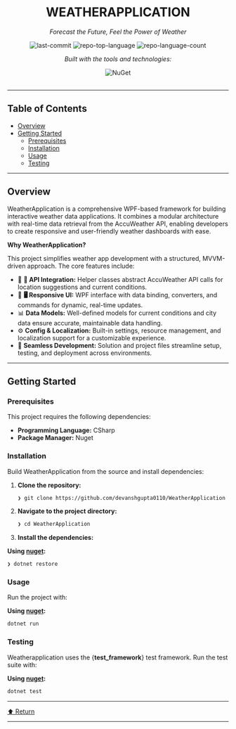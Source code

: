 <div id="top">

<!-- HEADER STYLE: CLASSIC -->
<div align="center">


# WEATHERAPPLICATION

<em>Forecast the Future, Feel the Power of Weather</em>

<!-- BADGES -->
<img src="https://img.shields.io/github/last-commit/devanshgupta0110/WeatherApplication?style=flat&logo=git&logoColor=white&color=0080ff" alt="last-commit">
<img src="https://img.shields.io/github/languages/top/devanshgupta0110/WeatherApplication?style=flat&color=0080ff" alt="repo-top-language">
<img src="https://img.shields.io/github/languages/count/devanshgupta0110/WeatherApplication?style=flat&color=0080ff" alt="repo-language-count">

<em>Built with the tools and technologies:</em>

<img src="https://img.shields.io/badge/NuGet-004880.svg?style=flat&logo=NuGet&logoColor=white" alt="NuGet">

</div>
<br>

---

## Table of Contents

- [Overview](#overview)
- [Getting Started](#getting-started)
    - [Prerequisites](#prerequisites)
    - [Installation](#installation)
    - [Usage](#usage)
    - [Testing](#testing)

---

## Overview

WeatherApplication is a comprehensive WPF-based framework for building interactive weather data applications. It combines a modular architecture with real-time data retrieval from the AccuWeather API, enabling developers to create responsive and user-friendly weather dashboards with ease.

**Why WeatherApplication?**

This project simplifies weather app development with a structured, MVVM-driven approach. The core features include:

- 🧩 **🔧 API Integration:** Helper classes abstract AccuWeather API calls for location suggestions and current conditions.
- 🎨 **🖥️ Responsive UI:** WPF interface with data binding, converters, and commands for dynamic, real-time updates.
- 📊 **Data Models:** Well-defined models for current conditions and city data ensure accurate, maintainable data handling.
- ⚙️ **Config & Localization:** Built-in settings, resource management, and localization support for a customizable experience.
- 🚀 **Seamless Development:** Solution and project files streamline setup, testing, and deployment across environments.

---

## Getting Started

### Prerequisites

This project requires the following dependencies:

- **Programming Language:** CSharp
- **Package Manager:** Nuget

### Installation

Build WeatherApplication from the source and install dependencies:

1. **Clone the repository:**

    ```sh
    ❯ git clone https://github.com/devanshgupta0110/WeatherApplication
    ```

2. **Navigate to the project directory:**

    ```sh
    ❯ cd WeatherApplication
    ```

3. **Install the dependencies:**

**Using [nuget](https://docs.microsoft.com/en-us/dotnet/csharp/):**

```sh
❯ dotnet restore
```

### Usage

Run the project with:

**Using [nuget](https://docs.microsoft.com/en-us/dotnet/csharp/):**

```sh
dotnet run
```

### Testing

Weatherapplication uses the {__test_framework__} test framework. Run the test suite with:

**Using [nuget](https://docs.microsoft.com/en-us/dotnet/csharp/):**

```sh
dotnet test
```

---

<div align="left"><a href="#top">⬆ Return</a></div>

---
